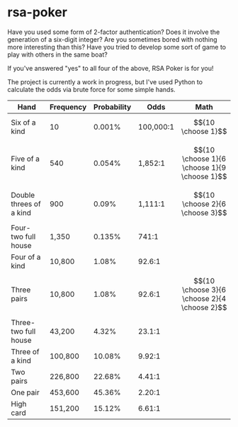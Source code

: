 # rsa-poker
Have you used some form of 2-factor authentication?  Does it involve the generation of a six-digit integer? Are you sometimes bored with nothing more interesting than this?  Have you tried to develop some sort of game to play with others in the same boat?

If you've answered "yes" to all four of the above, RSA Poker is for you!  

The project is currently a work in progress, but I've used Python to calculate the odds via brute force for some simple hands.  

| Hand | Frequency | Probability | Odds | Math
|---|---|---|---|---|
| Six of a kind | 10 | 0.001% | 100,000:1 | $${10 \choose 1}$$ |
| Five of a kind | 540 | 0.054% | 1,852:1 | $${10 \choose 1}{6 \choose 1}{9 \choose 1}$$ |
| Double threes of a kind | 900 | 0.09% | 1,111:1 | $${10 \choose 2}{6 \choose 3}$$ |
| Four-two full house | 1,350 | 0.135% | 741:1 |  |
| Four of a kind | 10,800 | 1.08% | 92.6:1 |  |
| Three pairs | 10,800 | 1.08% | 92.6:1 | $${10 \choose 3}{6 \choose 2}{4 \choose 2}$$ |
| Three-two full house | 43,200 | 4.32% | 23.1:1 |  |
| Three of a kind | 100,800 | 10.08% | 9.92:1 |  |
| Two pairs | 226,800 | 22.68% | 4.41:1 |  |
| One pair | 453,600 | 45.36% | 2.20:1 |  |
| High card | 151,200 | 15.12% | 6.61:1 |  |
<!--stackedit_data:
eyJoaXN0b3J5IjpbLTg4NzY5MDUwLC0xNTc3MzA1ODQ1LC0yNT
M5MjEwNDUsLTE2MzE3NTIyODUsLTE4NzEyMDA0NDYsMTIwNjgy
ODI2NV19
-->